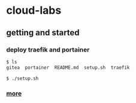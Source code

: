 # cloud-labs

## getting and started

### deploy traefik and portainer

```bash
$ ls
gitea  portainer  README.md  setup.sh  traefik

$ ./setup.sh

```

### [more](https://ronggle.com/2018/05/13/cloud-labs/)
